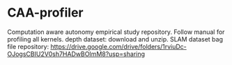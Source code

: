 # CAA-profiler
 Computation aware autonomy empirical study repository. 
Follow manual for profiling all kernels.
depth dataset: download and unzip. 
SLAM dataset bag file repository: 
https://drive.google.com/drive/folders/1rviuDc-OJogsCBIU2V0sh7HADwBOImM8?usp=sharing
